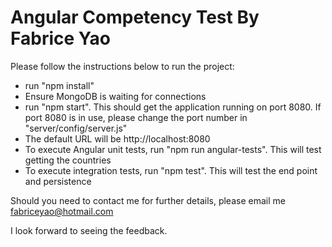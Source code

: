 # Angular Competency Test By Fabrice Yao

Please follow the instructions below to run the project:
* run "npm install"
* Ensure MongoDB is waiting for connections
* run "npm start". This should get the application running on port 8080. If port 8080 is in use, please change the port number in "server/config/server.js"
* The default URL will be http://localhost:8080
* To execute Angular unit tests, run "npm run angular-tests". This will test getting the countries
* To execute integration tests, run "npm test". This will test the end point and persistence

Should you need to contact me for further details, please email me <fabriceyao@hotmail.com>

I look forward to seeing the feedback.